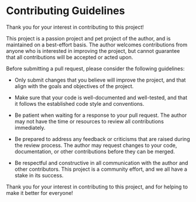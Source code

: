 # Contributing Guidelines

Thank you for your interest in contributing to this project!

This project is a passion project and pet project of the author, and is maintained on a best-effort basis. The author welcomes contributions from anyone who is interested in improving the project, but cannot guarantee that all contributions will be accepted or acted upon.

Before submitting a pull request, please consider the following guidelines:

- Only submit changes that you believe will improve the project, and that align with the goals and objectives of the project.

- Make sure that your code is well-documented and well-tested, and that it follows the established code style and conventions.

- Be patient when waiting for a response to your pull request. The author may not have the time or resources to review all contributions immediately.

- Be prepared to address any feedback or criticisms that are raised during the review process. The author may request changes to your code, documentation, or other contributions before they can be merged.

- Be respectful and constructive in all communication with the author and other contributors. This project is a community effort, and we all have a stake in its success.

Thank you for your interest in contributing to this project, and for helping to make it better for everyone!
